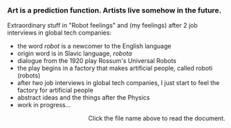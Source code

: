 ### Art is a prediction function. Artists live somehow in the future.
Extraordinary stuff in "Robot feelings" and (my feelings) after 2 job interviews in global tech companies:

- the word $robot$ is a newcomer to the English language
- origin word is in Slavic language, $robota$
- dialogue from the 1920 play Rossum's Universal Robots
- the play begins in a factory that makes artificial people, called roboti (robots)
- after two job interviews in global tech companies, I just start to feel the factory for artificial people
- abstract ideas and the things after the Physics
- work in progress...

<p align = "right"> Click the file name above to read the document. </p>
